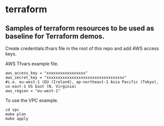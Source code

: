 # terraform

## Samples of terraform resources to be used as baseline for Terraform demos.

Create credentials.tfvars file in the root of this repo and add AWS access keys.

AWS Tfvars example file.
```
aws_access_key = "xxxxxxxxxxxxxxxxx"
aws_secret_key = "xxxxxxxxxxxxxxxxxxxxxxxxxxxxxxxxxx"
#i.e. eu-west-1 (EU (Ireland), ap-northeast-1 Asia Pacific (Tokyo), us-east-1 US East (N. Virginia)
aws_region = "eu-west-1"

```

To use the VPC example.

```
cd vpc
make plan
make apply
```
